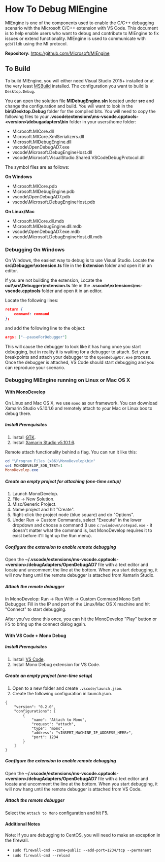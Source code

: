 # How To Debug MIEngine

MIEngine is one of the components used to enable the C/C++ debugging scenario with the Microsoft C/C++ extension with VS Code. This document is to help enable users who want to debug and contribute to MIEngine to fix issues or extend functionality. MIEngine is used to communicate with `gdb`/`lldb` using the MI protocol. 

**Repository:** https://github.com/Microsoft/MIEngine

## To Build

To build MIEngine, you will either need Visual Studio 2015+ installed or at the very least [MSBuild](https://github.com/Microsoft/msbuild) installed. The configuration you want to build is `Desktop.Debug`.

You can open the solution file **MIDebugEngine.sln** located under **src** and change the configuration and build. You will want to look in the **bin\Desktop.Debug** folder for the compiled bits. You will need to copy the following files to your **.vscode\extensions\ms-vscode.cpptools-\<version\>\debugadapters\bin** folder in your users/home folder:

* Microsoft.MICore.dll
* Microsoft.MICore.XmlSerializers.dll
* Microsoft.MIDebugEngine.dll
* vscode\OpenDebugAD7.exe
* vscode\Microsoft.DebugEngineHost.dll
* vscode\Microsoft.VisualStudio.Shared.VSCodeDebugProtocol.dll

The symbol files are as follows:

**On Windows** 
* Microsoft.MICore.pdb
* Microsoft.MIDebugEngine.pdb
* vscode\OpenDebugAD7.pdb
* vscode\Microsoft.DebugEngineHost.pdb

**On Linux/Mac**
* Microsoft.MICore.dll.mdb
* Microsoft.MIDebugEngine.dll.mdb
* vscode\OpenDebugAD7.exe.mdb
* vscode\Microsoft.DebugEngineHost.dll.mdb

### Debugging On Windows

On Windows, the easiest way to debug is to use Visual Studio. Locate the **src\Debugger\extension.ts** file in the **Extension** folder and open it in an editor.

If you are not building the extension, Locate the **out\src\Debugger\extension.ts** file in the **.vscode\extensions\ms-vscode.cpptools** folder and open it in an editor.

Locate the following lines: 
```json
return {
    command: command
};
```
and add the following line to the object:
```json
args: ["--pauseForDebugger"]
```

This will cause the debugger to look like it has hung once you start debugging, but in reality it is waiting for a debugger to attach. Set your breakpoints and attach your debugger to the `OpenDebugAD7.exe` process. Once the debugger is attached, VS Code should start debugging and you can reproduce your scenario. 

### Debugging MIEngine running on Linux or Mac OS X

#### With MonoDevelop

On Linux and Mac OS X, we use `mono` as our framework. You can download Xamarin Studio v5.10.1.6 and remotely attach to your Mac or Linux box to debug there.

##### Install Prerequisites
1. Install [GTK](http://www.mono-project.com/download/).
2. Install [Xamarin Studio v5.10.1.6](http://download.xamarin.com/studio/Windows/XamarinStudio-5.10.1.6-0.msi).

Remote attach functionality behind a flag.  You can run it like this:
```PowerShell
cd "\Program Files (x86)\MonoDevelop\bin"
set MONODEVELOP_SDB_TEST=1
MonoDevelop.exe
```

##### Create an empty project for attaching (one-time setup)

1. Launch MonoDevelop.
2. File -> New Solution.
3. Misc/Generic Project.
4. Name project and hit "Create".
5. Right-click the project node (blue square) and do "Options".
6. Under Run -> Custom Commands, select "Execute" in the lower dropdown and choose a command (I use `c:\windows\notepad.exe` - it doesn't matter what the command is, but MonoDevelop requires it to exist before it'll light up the Run menu).

##### Configure the extension to enable remote debugging

Open the **~/.vscode/extensions/ms-vscode.cpptools-\<version\>/debugAdapters/OpenDebugAD7** file with a text editor and locate and uncomment the line at the bottom. When you start debugging, it will now hang until the remote debugger is attached from Xamarin Studio. 

##### Attach the remote debugger

In MonoDevelop: Run -> Run With -> Custom Command Mono Soft Debugger.
Fill in the IP and port of the Linux/Mac OS X machine and hit "Connect" to start debugging.

After you've done this once, you can hit the MonoDevelop "Play" button or <kbd>F5</kbd> to bring up the connect dialog again.

#### With VS Code + Mono Debug

##### Install Prerequisites
1. Install [VS Code](https://code.visualstudio.com/Download).
2. Install Mono Debug extension for VS Code.

##### Create an empty project (one-time setup)
1. Open to a new folder and create `.vscode/launch.json`.
2. Create the following configuration in launch.json.
```
{
    "version": "0.2.0",
    "configurations": [
        {
            "name": "Attach to Mono",
            "request": "attach",
            "type": "mono",
            "address": "<INSERT_MACHINE_IP_ADDRESS_HERE>",
            "port": 1234
        }
    ]
}
```

##### Configure the extension to enable remote debugging

Open the **~/.vscode/extensions/ms-vscode.cpptools-\<version\>/debugAdapters/OpenDebugAD7** file with a text editor and locate and uncomment the line at the bottom. When you start debugging, it will now hang until the remote debugger is attached from VS Code. 

##### Attach the remote debugger

Select the `Attach to Mono` configuration and hit F5.

#### Additional Notes

Note: If you are debugging to CentOS, you will need to make an exception in the firewall.
* `sudo firewall-cmd --zone=public --add-port=1234/tcp --permanent`
* `sudo firewall-cmd --reload`
